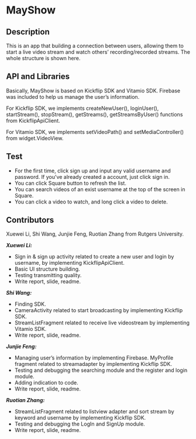 # MayShow
## Description
This is an app that building a connection between users, allowing them to start a live video stream and watch others’ recording/recorded streams. The whole structure is shown here.

## API and Libraries
Basically, MayShow is based on Kickflip SDK and Vitamio SDK. Firebase was included to help us manage the user’s information.

For Kickflip SDK, we implements createNewUser(), loginUser(), startStream(), stopStream(), getStreams(), getStreamsByUser() functions from KickflipApiClient.

For Vitamio SDK, we implements setVideoPath() and setMediaController() from widget.VideoView.

## Test
  * For the first time, click sign up and input any valid username and password. If you've already created a account, just click sign in.
  * You can click Square button to refresh the list.
  * You can search videos of an exist username at the top of the screen in Square.
  * You can click a video to watch, and long click a video to delete.

## Contributors
Xuewei Li, Shi Wang, Junjie Feng, Ruotian Zhang from Rutgers University.

_**Xuewei Li:**_ 
  * Sign in & sign up activity related to create a new user and login by username, by implementing KickflipApiClient. 
  * Basic UI structure building.
  * Testing transmitting quality.
  * Write report, slide, readme.

_**Shi Wang:**_
  * Finding SDK.
  * CameraActivity related to start broadcasting by implementing Kickflip SDK.
  * StreamListFragment related to receive live videostream by implementing Vitamio SDK.
  * Write report, slide, readme.

_**Junjie Feng:**_
  * Managing user’s information by implementing Firebase. MyProfile fragment related to streamadapter by implementing Kickflip SDK. 
  * Testing and debugging the searching module and the register and login module.
  * Adding indication to code.
  * Write report, slide, readme.

_**Ruotian Zhang:**_
  * StreamListFragment related to listview adapter and sort stream by keyword and username by implementing Kickflip SDK.
  * Testing and debugging the LogIn and SignUp module. 
  * Write report, slide, readme.


